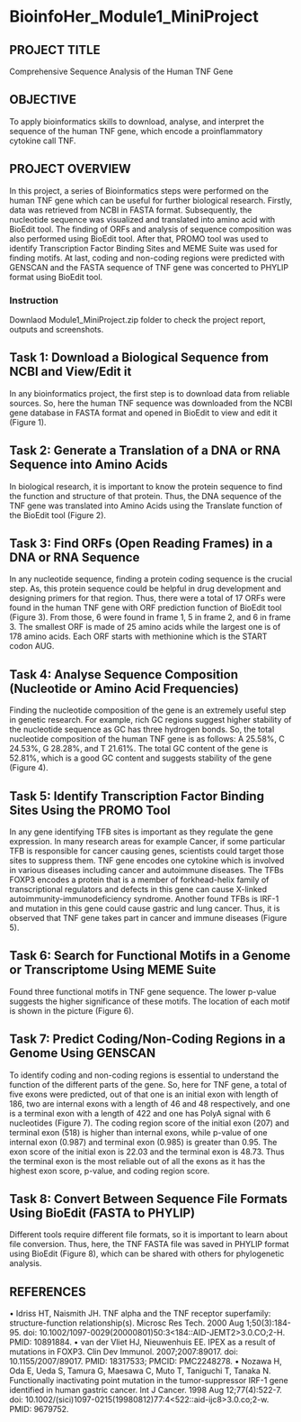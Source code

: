 # BioinfoHer_Module1_MiniProject
## **PROJECT TITLE**
Comprehensive Sequence Analysis of the Human TNF Gene

## **OBJECTIVE**
To apply bioinformatics skills to download, analyse, and interpret the sequence of the human TNF gene, which encode a proinflammatory cytokine call TNF.

## **PROJECT OVERVIEW**
In this project, a series of Bioinformatics steps were performed on the human TNF gene which can be useful for further biological research. Firstly, data was retrieved from NCBI in FASTA format. Subsequently, the nucleotide sequence was visualized and translated into amino acid with BioEdit tool. The finding of ORFs and analysis of sequence composition was also performed using BioEdit tool.  After that, PROMO tool was used to identify Transcription Factor Binding Sites and MEME Suite was used for finding motifs. At last, coding and non-coding regions were predicted with GENSCAN and the FASTA sequence of TNF gene was concerted to PHYLIP format using BioEdit tool.  

### **Instruction**
Downlaod Module1_MiniProject.zip folder to check the project report, outputs and screenshots.

## **Task 1: Download a Biological Sequence from NCBI and View/Edit it**
In any bioinformatics project, the first step is to download data from reliable sources. So, here the human TNF sequence was downloaded from the NCBI gene database in FASTA format and opened in BioEdit to view and edit it (Figure 1).  

## **Task 2: Generate a Translation of a DNA or RNA Sequence into Amino Acids**
In biological research, it is important to know the protein sequence to find the function and structure of that protein. Thus, the DNA sequence of the TNF gene was translated into Amino Acids using the Translate function of the BioEdit tool (Figure 2).

## **Task 3: Find ORFs (Open Reading Frames) in a DNA or RNA Sequence**
In any nucleotide sequence, finding a protein coding sequence is the crucial step. As, this protein sequence could be helpful in drug development and designing primers for that region. Thus, there were a total of 17 ORFs were found in the human TNF gene with ORF prediction function of BioEdit tool (Figure 3). From those, 6 were found in frame 1, 5 in frame 2, and 6 in frame 3. The smallest ORF is made of 25 amino acids while the largest one is of 178 amino acids. Each ORF starts with methionine which is the START codon AUG.

## **Task 4: Analyse Sequence Composition (Nucleotide or Amino Acid Frequencies)**
Finding the nucleotide composition of the gene is an extremely useful step in genetic research. For example, rich GC regions suggest higher stability of the nucleotide sequence as GC has three hydrogen bonds. So, the total nucleotide composition of the human TNF gene is as follows: A 25.58%, C 24.53%, G 28.28%, and T 21.61%. The total GC content of the gene is 52.81%, which is a good GC content and suggests stability of the gene (Figure 4).

## **Task 5: Identify Transcription Factor Binding Sites Using the PROMO Tool**
In any gene identifying TFB sites is important as they regulate the gene expression. In many research areas for example Cancer, if some particular TFB is responsible for cancer causing genes, scientists could target those sites to suppress them. TNF gene encodes one cytokine which is involved in various diseases including cancer and autoimmune diseases. The TFBs FOXP3 encodes a protein that is a member of forkhead-helix family of transcriptional regulators and defects in this gene can cause X-linked autoimmunity-immunodeficiency syndrome. Another found TFBs is IRF-1 and mutation in this gene could cause gastric and lung cancer.  Thus, it is observed that TNF gene takes part in cancer and immune diseases (Figure 5).

## **Task 6: Search for Functional Motifs in a Genome or Transcriptome Using MEME Suite**
Found three functional motifs in TNF gene sequence. The lower p-value suggests the higher significance of these motifs. The location of each motif is shown in the picture (Figure 6).

## **Task 7: Predict Coding/Non-Coding Regions in a Genome Using GENSCAN**
To identify coding and non-coding regions is essential to understand the function of the different parts of the gene. So, here for TNF gene, a total of five exons were predicted, out of that one is an initial exon with length of 186, two are internal exons with a length of 46 and 48 respectively, and one is a terminal exon with a length of 422 and one has PolyA signal with 6 nucleotides (Figure 7). The coding region score of the initial exon (207) and terminal exon (518) is higher than internal exons, while p-value of one internal exon (0.987) and terminal exon (0.985) is greater than 0.95. The exon score of the initial exon is 22.03 and the terminal exon is 48.73. Thus the terminal exon is the most reliable out of all the exons as it has the highest exon score, p-value, and coding region score.

## **Task 8: Convert Between Sequence File Formats Using BioEdit (FASTA to PHYLIP)**
Different tools require different file formats, so it is important to learn about file conversion. Thus, here, the TNF FASTA file was saved in PHYLIP format using BioEdit (Figure 8), which can be shared with others for phylogenetic analysis.

## **REFERENCES**
•	Idriss HT, Naismith JH. TNF alpha and the TNF receptor superfamily: structure-function relationship(s). Microsc Res Tech. 2000 Aug 1;50(3):184-95. doi: 10.1002/1097-0029(20000801)50:3<184::AID-JEMT2>3.0.CO;2-H. PMID: 10891884.
•	van der Vliet HJ, Nieuwenhuis EE. IPEX as a result of mutations in FOXP3. Clin Dev Immunol. 2007;2007:89017. doi: 10.1155/2007/89017. PMID: 18317533; PMCID: PMC2248278.
•	Nozawa H, Oda E, Ueda S, Tamura G, Maesawa C, Muto T, Taniguchi T, Tanaka N. Functionally inactivating point mutation in the tumor-suppressor IRF-1 gene identified in human gastric cancer. Int J Cancer. 1998 Aug 12;77(4):522-7. doi: 10.1002/(sici)1097-0215(19980812)77:4<522::aid-ijc8>3.0.co;2-w. PMID: 9679752.

